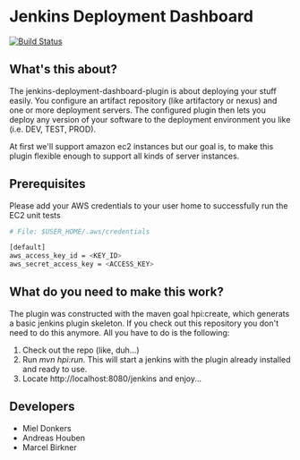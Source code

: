 # Jenkins Deployment Dashboard

[![Build Status](https://travis-ci.org/codecentric/jenkins-deployment-dashboard-plugin.svg?branch=master)](https://travis-ci.org/codecentric/jenkins-deployment-dashboard-plugin)

## What's this about?

The jenkins-deployment-dashboard-plugin is about deploying your stuff easily. You configure an artifact repository (like artifactory or nexus) and one or more deployment servers. The configured plugin then lets you deploy any version of your software to the deployment environment you like (i.e. DEV, TEST, PROD).

At first we'll support amazon ec2 instances but our goal is, to make this plugin flexible enough to support all kinds of server instances.

## Prerequisites

Please add your AWS credentials to your user home to successfully run the EC2 unit tests 

```bash
# File: $USER_HOME/.aws/credentials 

[default]
aws_access_key_id = <KEY_ID>
aws_secret_access_key = <ACCESS_KEY>
```

## What do you need to make this work?

The plugin was constructed with the maven goal hpi:create, which generats a basic jenkins plugin skeleton. If you check out this repository you don't need to do this anymore. All you have to do is the following:

1. Check out the repo (like, duh...)
2. Run _mvn hpi:run_. This will start a jenkins with the plugin already installed and ready to use.
3. Locate http://localhost:8080/jenkins and enjoy...

## Developers

* Miel Donkers
* Andreas Houben
* Marcel Birkner
